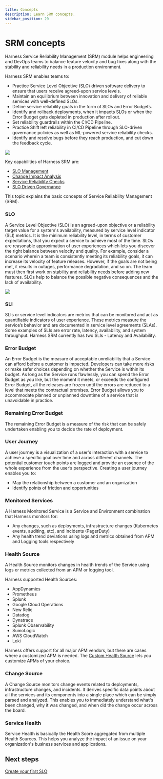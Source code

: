 ```yaml
---
title: Concepts
description: Learn SRM concepts.
sidebar_position: 20
---
```



# SRM concepts

Harness Service Reliability Management (SRM) module helps engineering and DevOps teams to balance feature velocity and bug fixes along with the stability and reliability needs in a production environment.

Harness SRM enables teams to:

* Practice Service Level Objective (SLO) driven software delivery to ensure that users receive agreed-upon service levels.
* Maintain an equilibrium between innovation and delivery of reliable services with well-defined SLOs.
* Define service reliability goals in the form of SLOs and Error Budgets.
* Identify and rollback deployments, when it impacts SLOs or when the Error Budget gets depleted in production after rollout.
* Set reliability guardrails within the CI/CD Pipeline.
* Practice Shift left reliability in CI/CD Pipeline through SLO-driven governance policies as well as ML-powered service reliability checks.
* Identify and resolve bugs before they reach production, and cut down the feedback cycle.

![](./static/service-reliability-management-basics-46.png)

Key capabilities of Harness SRM are:

* [SLO Management](../getting-started/create-first-slo.md)
* [Change Impact Analysis](../change-impact-analysis/change-impact-analysis.md)
* [Service Reliability Checks](/docs/continuous-delivery/verify/cv-getstarted/verify-deployments-with-the-verify-step.md)
* [SLO Driven Governance](..//slo-driven-deployment-governance.md)

This topic explains the basic concepts of Service Reliability Management (SRM).

### SLO

A Service Level Objective (SLO) is an agreed-upon objective or a reliability target value for a system's availability, measured by service level indicator (SLI) metrics. It is the minimum reliability level, in terms of customer expectations, that you expect a service to achieve most of the time. SLOs are reasonable approximation of user experiences which lets you discover the right balance between velocity and quality. For example, consider a scenario wherein a team is consistently meeting its reliability goals, it can increase its velocity of feature releases. However, if the goals are not being met, it results in outages, performance degradation, and so on. The team must then first work on stability and reliability needs before adding new features. SLOs help to balance the possible negative consequences and the lack of availability.

![](./static/service-reliability-management-basics-47.png)

### SLI

SLIs or service level indicators are metrics that can be monitored and act as quantifiable indicators of user experience. These metrics measure the service’s behavior and are documented in service level agreements (SLAs). Some examples of SLIs are error rate, latency, availability, and system throughput. Harness SRM currently has two SLIs - Latency and Availability.

### Error Budget

An Error Budget is the measure of acceptable unreliability that a Service can afford before a customer is impacted. Developers can take more risks or make safer choices depending on whether the Service is within its budget. As long as the Service runs flawlessly, you can spend the Error Budget as you like, but the moment it meets, or exceeds the configured Error Budget, all the releases are frozen until the errors are reduced to a level that meets the contractual promises. Error Budget allows you to accommodate planned or unplanned downtime of a service that is unavoidable in practice.

### Remaining Error Budget

The remaining Error Budget is a measure of the risk that can be safely undertaken enabling you to decide the rate of deployment.

### User Journey

A user journey is a visualization of a user's interaction with a service to achieve a specific goal over time and across different channels. The potential customer touch points are logged and provide an essence of the whole experience from the user’s perspective. Creating a user journey enables you to:

* Map the relationship between a customer and an organization
* Identify points of friction and opportunities

### Monitored Services

A Harness Monitored Service is a Service and Environment combination that Harness monitors for:

* Any changes, such as deployments, infrastructure changes (Kubernetes events, auditing, etc), and incidents (PagerDuty)
* Any health trend deviations using logs and metrics obtained from APM and Logging tools respectively

### Health Source

A Health Source monitors changes in health trends of the Service using logs or metrics collected from an APM or logging tool.

Harness supported Health Sources:

* AppDynamics
* Prometheus
* Splunk
* Google Cloud Operations
* New Relic
* Datadog
* Dynatrace
* Splunk Observability
* SumoLogic
* AWS CloudWatch
* Loki

Harness offers support for all major APM vendors, but there are cases where a customized APM is needed. The [Custom Health Source](/docs/continuous-delivery/verify/configure-cv/verify-deployments-with-custom-health-metrics.md) lets you customize APMs of your choice.

### Change Source

A Change Source monitors change events related to deployments, infrastructure changes, and incidents. It derives specific data points about all the services and its components into a single place which can be simply parsed and analyzed. This enables you to immediately understand what's been changed, why it was changed, and when did the change occur across the board.

### Service Health

Service Health is basically the Health Score aggregated from multiple Health Sources. This helps you analyze the impact of an issue on your organization's business services and applications.


## Next steps

[Create your first SLO](/docs/service-reliability-management/getting-started/create-first-slo.md)
